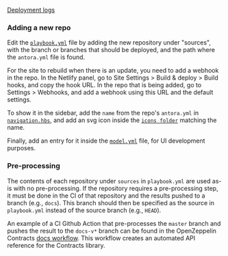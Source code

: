 [Deployment logs](https://app.netlify.com/sites/openzeppelin-docs/deploys)

### Adding a new repo

Edit the [`playbook.yml`](playbook.yml) file by adding the new repository under
"sources", with the branch or branches that should be deployed, and the path
where the `antora.yml` file is found.

For the site to rebuild when there is an update, you need to add a webhook in
the repo. In the Netlify panel, go to Site Settings > Build & deploy > Build
hooks, and copy the hook URL. In the repo that is being added, go to Settings >
Webhooks, and add a webhook using this URL and the default settings.

To show it in the sidebar, add the `name` from the repo's `antora.yml` in
[`navigation.hbs`](./ui/theme/partials/navigation.hbs#L17-L25), and add an svg icon
inside the [`icons folder`](./ui/theme/images/icons) matching the name.

Finally, add an entry for it inside the [`model.yml`](./ui/preview/model.yml) file, for UI development purposes.

### Pre-processing

The contents of each repository under `sources` in `playbook.yml` are used as-is
with no pre-processing. If the repository requires a pre-processing step, it must
be done in the CI of that repository and the results pushed to a branch (e.g., `docs`).
This branch should then be specified as the source in `playbook.yml` instead of the
source branch (e.g., `HEAD`).

An example of a CI Github Action that pre-processes the `master` branch and
pushes the result to the `docs-v*` branch can be found in the OpenZeppelin
Contracts [docs workflow](https://github.com/OpenZeppelin/openzeppelin-contracts/blob/master/.github/workflows/docs.yml).
This workflow creates an automated API reference for the Contracts library.
